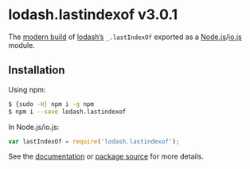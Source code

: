 # lodash.lastindexof v3.0.1

The [modern build](https://github.com/lodash/lodash/wiki/Build-Differences) of [lodash’s](https://lodash.com/) `_.lastIndexOf` exported as a [Node.js](http://nodejs.org/)/[io.js](https://iojs.org/) module.

## Installation

Using npm:

```bash
$ {sudo -H} npm i -g npm
$ npm i --save lodash.lastindexof
```

In Node.js/io.js:

```js
var lastIndexOf = require('lodash.lastindexof');
```

See the [documentation](https://lodash.com/docs#lastIndexOf) or [package source](https://github.com/lodash/lodash/blob/3.0.1-npm-packages/lodash.lastindexof) for more details.
